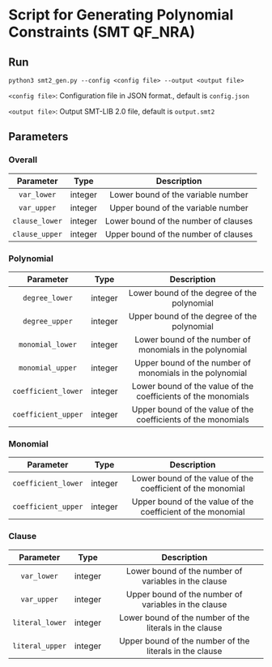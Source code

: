 # Script for Generating Polynomial Constraints (SMT QF_NRA)

## Run
```
python3 smt2_gen.py --config <config file> --output <output file>
```

`<config file>`: Configuration file in JSON format., default is `config.json`

`<output file>`: Output SMT-LIB 2.0 file, default is `output.smt2`


## Parameters

### Overall
| Parameter | Type | Description |
| :-:| :-: | :-: |
| `var_lower` | integer | Lower bound of the variable number |
| `var_upper` | integer | Upper bound of the variable number |
| `clause_lower` | integer | Lower bound of the number of clauses |
| `clause_upper` | integer | Upper bound of the number of clauses |

### Polynomial
| Parameter | Type | Description |
| :-:| :-: | :-: |
| `degree_lower`| integer | Lower bound of the degree of the polynomial |
| `degree_upper`| integer | Upper bound of the degree of the polynomial |
| `monomial_lower`| integer | Lower bound of the number of monomials in the polynomial |
| `monomial_upper`| integer | Upper bound of the number of monomials in the polynomial |
| `coefficient_lower`| integer | Lower bound of the value of the coefficients of the monomials |
| `coefficient_upper`| integer | Upper bound of the value of the coefficients of the monomials |

### Monomial
| Parameter | Type | Description |
| :-:| :-: | :-: |
| `coefficient_lower`| integer | Lower bound of the value of the coefficient of the monomial |
| `coefficient_upper`| integer | Upper bound of the value of the coefficient of the monomial |

### Clause
| Parameter | Type | Description |
| :-:| :-: | :-: |
| `var_lower`| integer | Lower bound of the number of variables in the clause |
| `var_upper`| integer | Upper bound of the number of variables in the clause |
| `literal_lower`| integer | Lower bound of the number of the literals in the clause |
| `literal_upper`| integer | Upper bound of the number of the literals in the clause |
